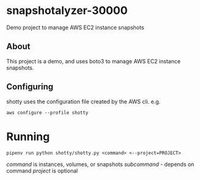 # snapshotalyzer-30000
Demo project to manage AWS EC2 instance snapshots

## About

This project is a demo, and uses boto3 to manage AWS EC2 instance snapshots.

## Configuring

shotty uses the configuration file created by the AWS cli. e.g.

`aws configure --profile shotty`

# Running

`pipenv run python shotty/shotty.py <command> <--project=PROJECT>`

*command* is instances, volumes, or snapshots
*subcommand* - depends on command
*project* is optional
